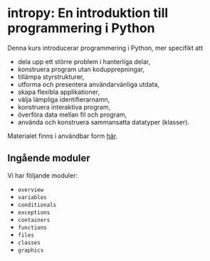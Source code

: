 # intropy: En introduktion till programmering i Python

Denna kurs introducerar programmering i Python, mer specifikt att

- dela upp ett större problem i hanterliga delar,
- konstruera program utan kodupprepningar,
- tillämpa styrstrukturer,
- utforma och presentera användarvänliga utdata,
- skapa flexibla applikationer,
- välja lämpliga identifierarnamn,
- konstruera interaktiva program,
- överföra data mellan fil och program,
- använda och konstruera sammansatta datatyper (klasser).

Materialet finns i användbar form [här][intropy].

[intropy]: https://daniel.bosk.se/intropy


## Ingående moduler

Vi har följande moduler:

- `overview`
- `variables`
- `conditionals`
- `exceptions`
- `containers`
- `functions`
- `files`
- `classes`
- `graphics`
